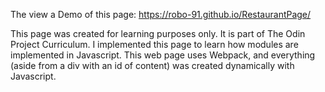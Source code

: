 The view a Demo of this page: https://robo-91.github.io/RestaurantPage/

This page was created for learning purposes only. It is part of The Odin Project Curriculum. I implemented this page to learn how modules are implemented in Javascript. This web page uses Webpack, and everything (aside from a div with an id of content) was created dynamically with Javascript.